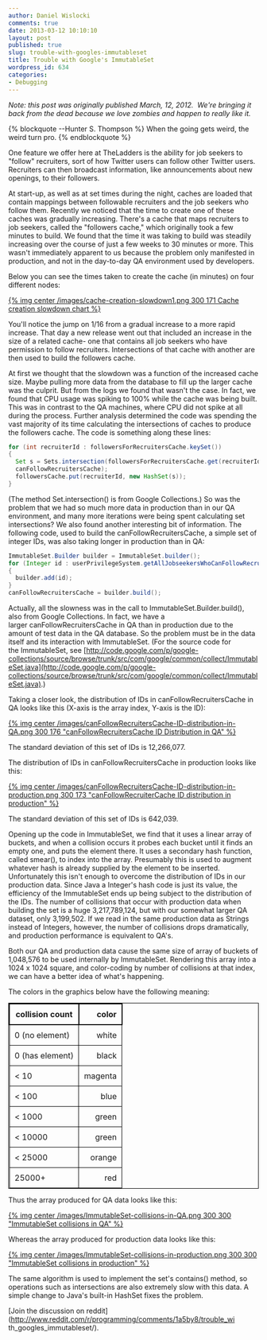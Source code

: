 ```yaml
---
author: Daniel Wislocki
comments: true
date: 2013-03-12 10:10:10
layout: post
published: true
slug: trouble-with-googles-immutableset
title: Trouble with Google's ImmutableSet
wordpress_id: 634
categories:
- Debugging
---
```


_Note: this post was originally published March, 12, 2012.  We're bringing it back from the dead because we love zombies and happen to really like it._

{% blockquote --Hunter S. Thompson %}
When the going gets weird, the weird turn pro.
{% endblockquote %}

One feature we offer here at TheLadders is the ability for job seekers to "follow" recruiters, sort of how Twitter users can follow other Twitter users. Recruiters can then broadcast information, like announcements about new openings, to their followers.

At start-up, as well as at set times during the night, caches are loaded that contain mappings between followable recruiters and the job seekers who follow them.
Recently we noticed that the time to create one of these caches was gradually increasing. There's a cache that maps recruiters to job seekers, called the "followers cache," which originally took a few minutes to build. We found that the time it was taking to build was steadily increasing over the course of just a few weeks to 30 minutes or more. This wasn't immediately apparent to us because the problem only manifested in production, and not in the day-to-day QA environment used by developers.

Below you can see the times taken to create the cache (in minutes) on four different nodes:

<!-- more -->

[{% img center /images/cache-creation-slowdown1.png 300 171 Cache creation slowdown chart  %}](/images/cache-creation-slowdown1.png)

You'll notice the jump on 1/16 from a gradual increase to a more rapid increase. That day a new release went out that included an increase in the size of a related cache- one that contains all job seekers who have permission to follow recruiters. Intersections of that cache with another are then used to build the followers cache.

At first we thought that the slowdown was a function of the increased cache size. Maybe pulling more data from the database to fill up the larger cache was the culprit. But from the logs we found that wasn't the case. In fact, we found that CPU usage was spiking to 100% while the cache was being built. This was in contrast to the QA machines, where CPU did not spike at all during the process. Further analysis determined the code was spending the vast majority of its time calculating the intersections of caches to produce the followers cache. The code is something along these lines:

``` java 
for (int recruiterId : followersForRecruitersCache.keySet())
{
  Set s = Sets.intersection(followersForRecruitersCache.get(recruiterId),
  canFollowRecruitersCache);
  followersCache.put(recruiterId, new HashSet(s));
}
```

(The method Set.intersection() is from Google Collections.) So was the problem that we had so much more data in production than in our QA environment, and many more iterations were being spent calculating set intersections? We also found another interesting bit of information. The following code, used to build the canFollowRecruitersCache, a simple set of integer IDs, was also taking longer in production than in QA:

``` java
ImmutableSet.Builder builder = ImmutableSet.builder();
for (Integer id : userPrivilegeSystem.getAllJobseekersWhoCanFollowRecruiters())
{
  builder.add(id);
}
canFollowRecruitersCache = builder.build();
```

Actually, all the slowness was in the call to ImmutableSet.Builder.build(), also from Google Collections. In fact, we have a larger canFollowRecruitersCache in QA than in production due to the amount of test data in the QA database. So the problem must be in the data itself and its interaction with ImmutableSet. (For the source code for the ImmutableSet, see [http://code.google.com/p/google-collections/source/browse/trunk/src/com/google/common/collect/ImmutableSet.java](http://code.google.com/p/google-collections/source/browse/trunk/src/com/google/common/collect/ImmutableSet.java).)

Taking a closer look, the distribution of IDs in canFollowRecruitersCache in QA looks like this (X-axis is the array index, Y-axis is the ID):

[{% img center /images/canFollowRecruitersCache-ID-distribution-in-QA.png 300 176 "canFollowRecruitersCache ID Distribution in QA" %}](/images/canFollowRecruitersCache-ID-distribution-in-QA.png)

The standard deviation of this set of IDs is 12,266,077.

The distribution of IDs in canFollowRecruitersCache in production looks like this:

[{% img center /images/canFollowRecruitersCache-ID-distribution-in-production.png 300 173 "canFollowRecruiterCache ID distribution in production" %}](/images/canFollowRecruitersCache-ID-distribution-in-production.png)

The standard deviation of this set of IDs is 642,039.

Opening up the code in ImmutableSet, we find that it uses a linear array of buckets, and when a collision occurs it probes each bucket until it finds an empty one, and puts the element there. It uses a secondary hash function, called smear(), to index into the array. Presumably this is used to augment whatever hash is already supplied by the element to be inserted. Unfortunately this isn't enough to overcome the distribution of IDs in our production data. Since Java a Integer's hash code is just its value, the efficiency of the ImmutableSet ends up being subject to the distribution of the IDs. The number of collisions that occur with production data when building the set is a huge 3,217,789,124, but with our somewhat larger QA dataset, only 3,199,502. If we read in the same production data as Strings instead of Integers, however, the number of collisions drops dramatically, and production performance is equivalent to QA's.

Both our QA and production data cause the same size of array of buckets of 1,048,576 to be used internally by ImmutableSet. Rendering this array into a 1024 x 1024 square, and color-coding by number of collisions at that index, we can have a better idea of what's happening.

The colors in the graphics below have the following meaning:

<table style="border:1px solid black;border-collapse:collapse;margin:auto;">
  <tbody>
    <tr>
      <th style="border:2px solid black;padding:10px;">collision count</th>
      <th style="border:2px solid black;padding:10px;text-align:right">color</th>
    </tr>
    <tr>  
      <td style="border:1px solid black;padding:10px;">0 (no element)</td>
      <td style="border:1px solid black;padding:10px;text-align:right">white</td>
    </tr>
    <tr>
      <td style="border:1px solid black;padding:10px;">0 (has element)</td>
      <td style="border:1px solid black;padding:10px;text-align:right">black</td>
    </tr>
    <tr>
      <td style="border:1px solid black;padding:10px;">&lt; 10</td>
      <td style="border:1px solid black;padding:10px;text-align:right">magenta</td>
    </tr>
    <tr>
      <td style="border:1px solid black;padding:10px;">&lt; 100</td>
      <td style="border:1px solid black;padding:10px;text-align:right">blue</td>
    </tr>
    <tr>
      <td style="border:1px solid black;padding:10px;">&lt; 1000</td>
      <td style="border:1px solid black;padding:10px;text-align:right">green</td>
    </tr>
    <tr>
      <td style="border:1px solid black;padding:10px;">&lt; 10000</td>
      <td style="border:1px solid black;padding:10px;text-align:right">green</td>
    </tr>
    <tr>
      <td style="border:1px solid black;padding:10px;">&lt; 25000</td>
      <td style="border:1px solid black;padding:10px;text-align:right">orange</td>
    </tr>
    <tr>
      <td style="border:1px solid black;padding:10px;">25000+</td>
      <td style="border:1px solid black;padding:10px;text-align:right">red</td>
    </tr>
  </tbody>
</table>

Thus the array produced for QA data looks like this:

[{% img center /images/ImmutableSet-collisions-in-QA.png 300 300 "ImmutableSet collisions in QA" %}](/images/ImmutableSet-collisions-in-QA.png)

Whereas the array produced for production data looks like this:

[{% img center /images/ImmutableSet-collisions-in-production.png 300 300 "ImmutableSet collisions in production" %}](/images/ImmutableSet-collisions-in-production.png)


The same algorithm is used to implement the set's contains() method, so operations such as intersections are also extremely slow with this data. A simple change to Java's built-in HashSet fixes the problem.


[Join the discussion on reddit](http://www.reddit.com/r/programming/comments/1a5by8/trouble_wi    th_googles_immutableset/).
